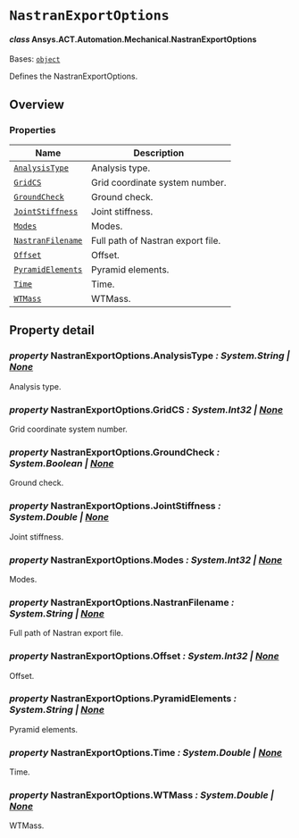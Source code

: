 # `NastranExportOptions`

<a id="ansys.mechanical.stubs.v241.Ansys.ACT.Automation.Mechanical.NastranExportOptions"></a>

#### *class* Ansys.ACT.Automation.Mechanical.NastranExportOptions

Bases: [`object`](https://docs.python.org/3/library/functions.html#object)

Defines the NastranExportOptions.

<!-- !! processed by numpydoc !! -->

<a id="overview"></a>

## Overview

### Properties

| Name | Description |
|------------------------------------------------------------|-----------------------------------|
| [`AnalysisType`](#NastranExportOptions.AnalysisType)       | Analysis type.                    |
| [`GridCS`](#NastranExportOptions.GridCS)                   | Grid coordinate system number.    |
| [`GroundCheck`](#NastranExportOptions.GroundCheck)         | Ground check.                     |
| [`JointStiffness`](#NastranExportOptions.JointStiffness)   | Joint stiffness.                  |
| [`Modes`](#NastranExportOptions.Modes)                     | Modes.                            |
| [`NastranFilename`](#NastranExportOptions.NastranFilename) | Full path of Nastran export file. |
| [`Offset`](#NastranExportOptions.Offset)                   | Offset.                           |
| [`PyramidElements`](#NastranExportOptions.PyramidElements) | Pyramid elements.                 |
| [`Time`](#NastranExportOptions.Time)                       | Time.                             |
| [`WTMass`](#NastranExportOptions.WTMass)                   | WTMass.                           |

<a id="property-detail"></a>

## Property detail

<a id="NastranExportOptions.AnalysisType"></a>

### *property* NastranExportOptions.AnalysisType *: System.String | [None](https://docs.python.org/3/library/constants.html#None)*

Analysis type.

<!-- !! processed by numpydoc !! -->

<a id="NastranExportOptions.GridCS"></a>

### *property* NastranExportOptions.GridCS *: System.Int32 | [None](https://docs.python.org/3/library/constants.html#None)*

Grid coordinate system number.

<!-- !! processed by numpydoc !! -->

<a id="NastranExportOptions.GroundCheck"></a>

### *property* NastranExportOptions.GroundCheck *: System.Boolean | [None](https://docs.python.org/3/library/constants.html#None)*

Ground check.

<!-- !! processed by numpydoc !! -->

<a id="NastranExportOptions.JointStiffness"></a>

### *property* NastranExportOptions.JointStiffness *: System.Double | [None](https://docs.python.org/3/library/constants.html#None)*

Joint stiffness.

<!-- !! processed by numpydoc !! -->

<a id="NastranExportOptions.Modes"></a>

### *property* NastranExportOptions.Modes *: System.Int32 | [None](https://docs.python.org/3/library/constants.html#None)*

Modes.

<!-- !! processed by numpydoc !! -->

<a id="NastranExportOptions.NastranFilename"></a>

### *property* NastranExportOptions.NastranFilename *: System.String | [None](https://docs.python.org/3/library/constants.html#None)*

Full path of Nastran export file.

<!-- !! processed by numpydoc !! -->

<a id="NastranExportOptions.Offset"></a>

### *property* NastranExportOptions.Offset *: System.Int32 | [None](https://docs.python.org/3/library/constants.html#None)*

Offset.

<!-- !! processed by numpydoc !! -->

<a id="NastranExportOptions.PyramidElements"></a>

### *property* NastranExportOptions.PyramidElements *: System.String | [None](https://docs.python.org/3/library/constants.html#None)*

Pyramid elements.

<!-- !! processed by numpydoc !! -->

<a id="NastranExportOptions.Time"></a>

### *property* NastranExportOptions.Time *: System.Double | [None](https://docs.python.org/3/library/constants.html#None)*

Time.

<!-- !! processed by numpydoc !! -->

<a id="NastranExportOptions.WTMass"></a>

### *property* NastranExportOptions.WTMass *: System.Double | [None](https://docs.python.org/3/library/constants.html#None)*

WTMass.

<!-- !! processed by numpydoc !! -->

